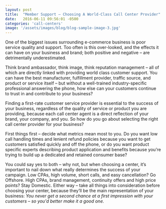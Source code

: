 ```yaml
---
layout: post
title:  "Member Support – Choosing A World-Class Call Center Provider"
date:   2016-06-11 09:56:01 -0500
categories: 'call-centers'
image: '/assets/images/blog/blog-sample-image-3.jpg'
---
```

One of the biggest issues surrounding e-commerce business is poor service quality and support. Too often is this over-looked, and the effects it can have on your business and brand; both positive and negative – are detrimentally underestimated.

Think brand ambassador, think image, think reputation management – all of which are directly linked with providing world class customer support. You can have the best manufacturer, fulfillment provider, traffic source, and product or service itself – but without a well-trained industry-specific professional answering the phone, how else can your customers continue to trust in and contribute to your business?

Finding a first-rate customer service provider is essential to the success of your business, regardless of the quality of service or product you are providing, because each call center agent is a direct reflection of your brand, your company, and you. So how do you go about selecting the right call center provider for your business?

First things first – decide what metrics mean most to you. Do you want low call handling times and lenient refund policies because you want to get customers satisfied quickly and off the phone, or do you want product specific experts describing product application and benefits because you’re trying to build up a dedicated and retained consumer base?
 

You could say yes to both – why not, but when choosing a center, it’s important to nail down what really determines the success of your campaign. Low CPAs, high volume, short calls, and easy cancellation? Go Offshore. High CPAs, brand management, continuity offers and high price points? Stay Domestic. Either way – take all things into consideration before choosing your center, because they’ll be the main representation of your business: *You never get a second chance at a first impression with your customers – so you'd better make it a good one.*